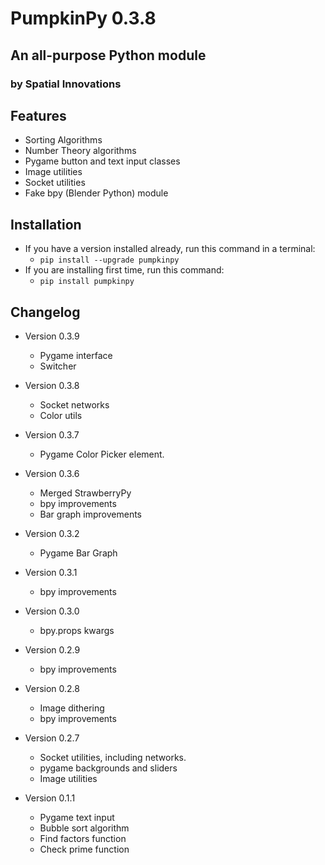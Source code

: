 # PumpkinPy 0.3.8
## An all-purpose Python module
### by Spatial Innovations

## Features
* Sorting Algorithms
* Number Theory algorithms
* Pygame button and text input classes
* Image utilities
* Socket utilities
* Fake bpy (Blender Python) module

## Installation
* If you have a version installed already, run this command in a terminal:
  * `pip install --upgrade pumpkinpy`
* If you are installing first time, run this command:
  * `pip install pumpkinpy`

## Changelog
* Version 0.3.9
  * Pygame interface
  * Switcher

* Version 0.3.8
  * Socket networks
  * Color utils

* Version 0.3.7
  * Pygame Color Picker element.

* Version 0.3.6
  * Merged StrawberryPy
  * bpy improvements
  * Bar graph improvements

* Version 0.3.2
  * Pygame Bar Graph

* Version 0.3.1
  * bpy improvements

* Version 0.3.0
  * bpy.props kwargs

* Version 0.2.9
  * bpy improvements

* Version 0.2.8
  * Image dithering
  * bpy improvements

* Version 0.2.7
  * Socket utilities, including networks.
  * pygame backgrounds and sliders
  * Image utilities

* Version 0.1.1
  * Pygame text input
  * Bubble sort algorithm
  * Find factors function
  * Check prime function